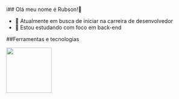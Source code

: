i## Olá meu nome é Rubson!👋

- 🔭 Atualmente em busca de iniciar na carreira de desenvolvedor
- 🌱 Estou estudando com foco em back-end
    
##Ferramentas e tecnologias
<div>
            <img height="120em"src="https://cdn.jsdelivr.net/gh/devicons/devicon@latest/icons/git/git-original.svg" />
   <div></div>       

